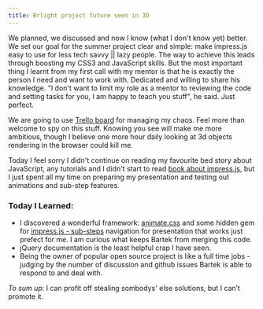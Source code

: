 ```yaml
---
title: Brlight project future seen in 3D
---
```


We planned, we discussed and now I know (what I don't know yet) better. We set our goal for the summer project clear and simple: make impress.js easy to use for less tech savvy || lazy people. The way to achieve this leads through boosting my CSS3 and JavaScript skills. But the most important thing I learnt from my first call with my mentor is that he is exactly the person I need and want to work with. Dedicated and willing to share his knowledge. "I don't want to limit my role as a mentor to reviewing the code and setting tasks for you, I am happy to teach you stuff", he said. Just perfect.

We are going to use [Trello board](https://trello.com/board/impress-js-summer-of-code/51bee39938cdf46401002f4e) for managing my chaos. Feel more than welcome to spy on this stuff. Knowing you see will make me more ambitious, though I believe one more hour daily looking at 3d objects rendering in the browser could kill me.

Today I feel sorry I didn't continue on reading my favourite bed story about JavaScript, any tutorials and I didn't start to read [book about impress.js](http://www.amazon.com/dp/1849696489), but I just spent all my time on preparing my presentation and testing out animations and sub-step features.

### Today I Learned:

* I discovered a wonderful framework: [animate.css](http://daneden.me/animate/) and some hidden gem for [impress.js - sub-steps](https://github.com/tehfoo/impress.js) navigation for presentation that works just prefect for me. I am curious what keeps Bartek from merging this code.
* jQuery documentation is the least helpful crap I have seen. 
* Being the owner of popular open source project is like a full time jobs - judging by the number of discussion and github issues Bartek is able to respond to and deal with.

_To sum up_:
I can profit off stealing sombodys' else solutions, but I can’t promote it.